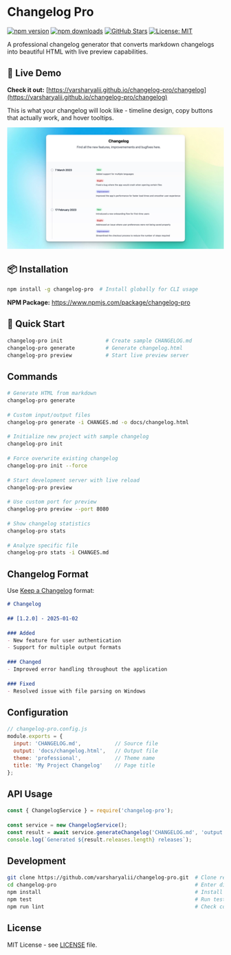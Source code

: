 # Changelog Pro

[![npm version](https://badge.fury.io/js/changelog-pro.svg)](https://www.npmjs.com/package/changelog-pro)
[![npm downloads](https://img.shields.io/npm/dm/changelog-pro.svg)](https://www.npmjs.com/package/changelog-pro)
[![GitHub Stars](https://img.shields.io/github/stars/varsharyalii/changelog-pro.svg)](https://github.com/varsharyalii/changelog-pro/stargazers)
[![License: MIT](https://img.shields.io/badge/License-MIT-yellow.svg)](https://opensource.org/licenses/MIT)

A professional changelog generator that converts markdown changelogs into beautiful HTML with live preview capabilities.

## 🌟 Live Demo

**Check it out:** [https://varsharyalii.github.io/changelog-pro/changelog](https://varsharyalii.github.io/changelog-pro/changelog)

This is what your changelog will look like - timeline design, copy buttons that actually work, and hover tooltips.

![Changelog Pro Preview](https://github.com/varsharyalii/changelog-pro/raw/main/changelog-preview.jpg)

## 📦 Installation

```bash
npm install -g changelog-pro  # Install globally for CLI usage
```

**NPM Package:** https://www.npmjs.com/package/changelog-pro

## 🚀 Quick Start

```bash
changelog-pro init              # Create sample CHANGELOG.md
changelog-pro generate          # Generate changelog.html
changelog-pro preview           # Start live preview server
```

## Commands

```bash
# Generate HTML from markdown
changelog-pro generate

# Custom input/output files
changelog-pro generate -i CHANGES.md -o docs/changelog.html

# Initialize new project with sample changelog
changelog-pro init

# Force overwrite existing changelog
changelog-pro init --force

# Start development server with live reload
changelog-pro preview

# Use custom port for preview
changelog-pro preview --port 8080

# Show changelog statistics
changelog-pro stats

# Analyze specific file
changelog-pro stats -i CHANGES.md
```

## Changelog Format

Use [Keep a Changelog](https://keepachangelog.com/) format:

```markdown
# Changelog

## [1.2.0] - 2025-01-02

### Added
- New feature for user authentication
- Support for multiple output formats

### Changed
- Improved error handling throughout the application

### Fixed
- Resolved issue with file parsing on Windows
```

## Configuration

```javascript
// changelog-pro.config.js
module.exports = {
  input: 'CHANGELOG.md',           // Source file
  output: 'docs/changelog.html',   // Output file
  theme: 'professional',           // Theme name
  title: 'My Project Changelog'    // Page title
};
```

## API Usage

```javascript
const { ChangelogService } = require('changelog-pro');

const service = new ChangelogService();
const result = await service.generateChangelog('CHANGELOG.md', 'output.html');
console.log(`Generated ${result.releases.length} releases`);
```

## Development

```bash
git clone https://github.com/varsharyalii/changelog-pro.git  # Clone repo
cd changelog-pro                                             # Enter directory
npm install                                                  # Install dependencies
npm test                                                     # Run tests
npm run lint                                                 # Check code style
```

## License

MIT License - see [LICENSE](LICENSE) file. 